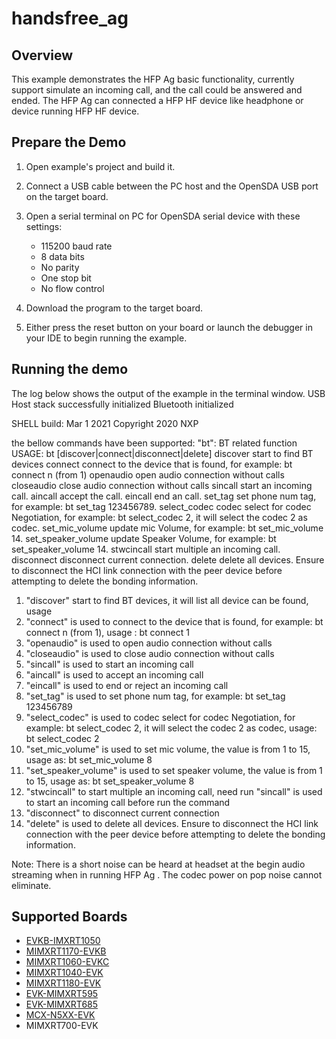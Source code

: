# handsfree_ag

## Overview
This example demonstrates the HFP Ag basic functionality, currently support simulate an incoming call, and the call could be answered and ended.
The HFP Ag can connected a HFP HF device like headphone or device running HFP HF device.

## Prepare the Demo

1.  Open example's project and build it.

2.  Connect a USB cable between the PC host and the OpenSDA USB port on the target board.

3.  Open a serial terminal on PC for OpenSDA serial device with these settings:
    - 115200 baud rate
    - 8 data bits
    - No parity
    - One stop bit
    - No flow control

4.  Download the program to the target board.

5.  Either press the reset button on your board or launch the debugger in your IDE to begin running the example.

## Running the demo
The log below shows the output of the example in the terminal window. 
USB Host stack successfully initialized
Bluetooth initialized

SHELL build: Mar  1 2021
Copyright  2020  NXP

>>
the bellow commands have been supported:
"bt": BT related function
  USAGE: bt [discover|connect|disconnect|delete]
    discover             start to find BT devices
    connect              connect to the device that is found, for example: bt connect n (from 1)
    openaudio            open audio connection without calls
    closeaudio           close audio connection without calls 
    sincall              start an incoming call.
    aincall              accept the call.
    eincall              end an call.
    set_tag              set phone num tag, for example: bt set_tag 123456789.
    select_codec         codec select for codec Negotiation, for example: bt select_codec 2, it will select the codec 2 as codec.
    set_mic_volume       update mic Volume, for example: bt set_mic_volume 14.
    set_speaker_volume   update Speaker Volume, for example: bt set_speaker_volume 14.
    stwcincall           start multiple an incoming call.
    disconnect           disconnect current connection.
    delete               delete all devices. Ensure to disconnect the HCI link connection with the peer device before attempting to delete the bonding information.
1) "discover" start to find BT devices, it will list all device can be found, usage
2) "connect" is used to connect to the device that is found, for example: bt connect n (from 1), usage :
   bt connect 1
3) "openaudio" is used to open audio connection without calls
4) "closeaudio" is used to close audio connection without calls 
5) "sincall" is used to start an incoming call
6) "aincall" is used to accept an incoming call
7) "eincall" is used to end or reject an incoming call
8) "set_tag" is used to set phone num tag, for example: bt set_tag 123456789
9) "select_codec" is used to  codec select for codec Negotiation, for example: bt select_codec 2, it will select the codec 2 as codec, usage:
   bt select_codec 2
10) "set_mic_volume" is used to set mic volume, the value  is from 1 to 15, usage as:
    bt set_mic_volume 8
11) "set_speaker_volume" is used to set speaker volume, the value is from 1 to 15, usage as:
    bt set_speaker_volume 8
12) "stwcincall"  to start multiple an incoming call, need run "sincall" is used to start an incoming call before run the command
13) "disconnect"  to disconnect current connection
14) "delete" is used to delete all devices. Ensure to disconnect the HCI link connection with the peer device before attempting to delete the bonding information.

Note:
There is a short noise can be heard at headset at the begin audio streaming when in running HFP Ag . 
The codec power on pop noise cannot eliminate.

## Supported Boards
- [EVKB-IMXRT1050](../../_boards/evkbimxrt1050/edgefast_bluetooth_examples/handsfree_ag/example_board_readme.md)
- [MIMXRT1170-EVKB](../../_boards/evkbmimxrt1170/edgefast_bluetooth_examples/handsfree_ag/example_board_readme.md)
- [MIMXRT1060-EVKC](../../_boards/evkcmimxrt1060/edgefast_bluetooth_examples/handsfree_ag/example_board_readme.md)
- [MIMXRT1040-EVK](../../_boards/evkmimxrt1040/edgefast_bluetooth_examples/handsfree_ag/example_board_readme.md)
- [MIMXRT1180-EVK](../../_boards/evkmimxrt1180/edgefast_bluetooth_examples/handsfree_ag/example_board_readme.md)
- [EVK-MIMXRT595](../../_boards/evkmimxrt595/edgefast_bluetooth_examples/handsfree_ag/example_board_readme.md)
- [EVK-MIMXRT685](../../_boards/evkmimxrt685/edgefast_bluetooth_examples/handsfree_ag/example_board_readme.md)
- [MCX-N5XX-EVK](../../_boards/mcxn5xxevk/edgefast_bluetooth_examples/handsfree_ag/example_board_readme.md)
- MIMXRT700-EVK
